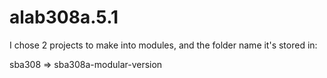 # alab308a.5.1

I chose 2 projects to make into modules, and the folder name it's stored in:

sba308 => sba308a-modular-version

